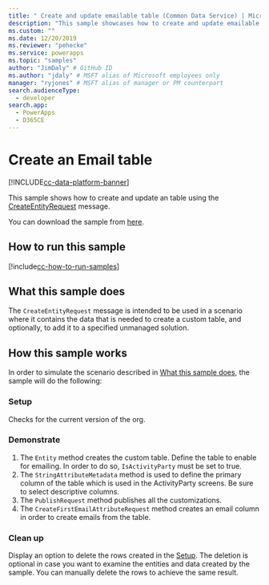 ```yaml
---
title: " Create and update emailable table (Common Data Service) | Microsoft Docs" # Intent and product brand in a unique string of 43-59 chars including spaces
description: "This sample showcases how to create and update emailable table." # 115-145 characters including spaces. This abstract displays in the search result.
ms.custom: ""
ms.date: 12/20/2019
ms.reviewer: "pehecke"
ms.service: powerapps
ms.topic: "samples"
author: "JimDaly" # GitHub ID
ms.author: "jdaly" # MSFT alias of Microsoft employees only
manager: "ryjones" # MSFT alias of manager or PM counterpart
search.audienceType: 
  - developer
search.app: 
  - PowerApps
  - D365CE
---
```


# Create an Email table

[!INCLUDE[cc-data-platform-banner](../../../../includes/cc-data-platform-banner.md)]

This sample shows how to create and update an table using the [CreateEntityRequest](https://docs.microsoft.com/dotnet/api/microsoft.xrm.sdk.messages.createentityrequest?view=dynamics-general-ce-9) message.

You can download the sample from [here](https://github.com/microsoft/PowerApps-Samples/tree/master/cds/orgsvc/C%23/CreateUpdateEmailableEntity).

## How to run this sample

[!include[cc-how-to-run-samples](../../includes/cc-how-to-run-samples.md)]

## What this sample does

The `CreateEntityRequest` message is intended to be used in a scenario where it contains  the data that is needed to create a custom table, and optionally, to add it to a specified unmanaged solution.

## How this sample works

In order to simulate the scenario described in [What this sample does](#what-this-sample-does), the sample will do the following:

### Setup

Checks for the current version of the org.

### Demonstrate

1. The `Entity` method creates the custom table. Define the table to enable for emailing. In order to do so, `IsActivityParty` must be set to true.
2. The `StringAttributeMetadata` method is used to define the primary column of the table which is used in the ActivityParty screens. Be sure to select descriptive columns.
3. The `PublishRequest` method publishes all the customizations.
4. The `CreateFirstEmailAttributeRequest` method creates an email column in order to create emails from the table.

### Clean up

Display an option to delete the rows created in the [Setup](#setup). The deletion is optional in case you want to examine the entities and data created by the sample. You can manually delete the rows to achieve the same result.

